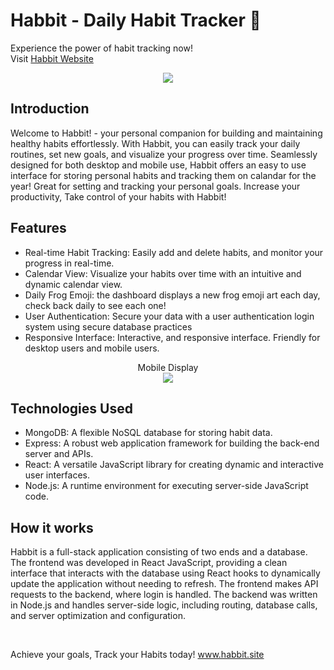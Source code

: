 # Habbit - Daily Habit Tracker 🐸
Experience the power of habit tracking now! </br>
Visit [Habbit Website](https://www.habbit.site)

<p align="center">
  <img src="https://github.com/christopherdsmd/Habbit/assets/104523163/bd804c38-1f12-4422-97ba-a68fe88f25fb" /> 
</p>

## Introduction

Welcome to Habbit! - your personal companion for building and maintaining healthy habits effortlessly. With Habbit, you can easily track your daily routines, set new goals, and visualize your progress over time. Seamlessly designed for both desktop and mobile use, Habbit offers an easy to use interface for storing personal habits and tracking them on calandar for the year! Great for setting and tracking your personal goals. Increase your productivity, Take control of your habits with Habbit!

## Features
- Real-time Habit Tracking: Easily add and delete habits, and monitor your progress in real-time.
- Calendar View: Visualize your habits over time with an intuitive and dynamic calendar view.
- Daily Frog Emoji: the dashboard displays a new frog emoji art each day, check back daily to see each one! 
- User Authentication: Secure your data with a user authentication login system using secure database practices
- Responsive Interface: Interactive, and responsive interface. Friendly for desktop users and mobile users.
  

<p align="center">Mobile Display</br> 
  <img src="https://github.com/christopherdsmd/Habbit/assets/104523163/91efe531-4657-402d-9e4d-2f1f839d9df2" /> 
</p>

  
## Technologies Used
- MongoDB: A flexible NoSQL database for storing habit data.
- Express: A robust web application framework for building the back-end server and APIs.
- React: A versatile JavaScript library for creating dynamic and interactive user interfaces.
- Node.js: A runtime environment for executing server-side JavaScript code.

## How it works

Habbit is a full-stack application consisting of two ends and a database. The frontend was developed in React JavaScript, providing a clean interface that interacts with the database using React hooks to dynamically update the application without needing to refresh. The frontend makes API requests to the backend, where login is handled. The backend was written in Node.js and handles server-side logic, including routing, database calls, and server optimization and configuration.

</br>

Achieve your goals, Track your Habits today! 
www.habbit.site
